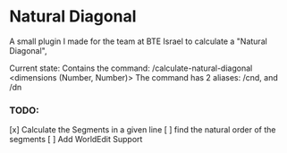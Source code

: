 # Natural Diagonal

A small plugin I made for the team at BTE Israel to calculate a "Natural Diagonal",

Current state:
Contains the command: /calculate-natural-diagonal <dimensions (Number, Number)>
The command has 2 aliases: /cnd, and /dn

### TODO: 
[x] Calculate the Segments in a given line
[ ] find the natural order of the segments
[ ] Add WorldEdit Support
